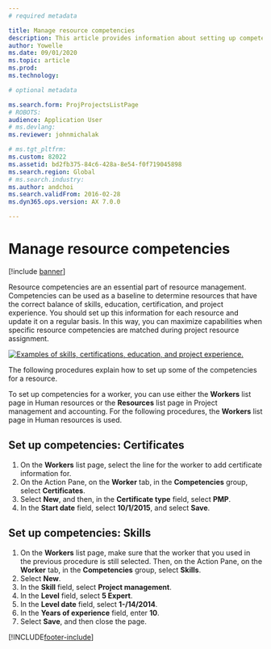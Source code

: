 ```yaml
---
# required metadata

title: Manage resource competencies
description: This article provides information about setting up competencies for project resources.
author: Yowelle
ms.date: 09/01/2020
ms.topic: article
ms.prod: 
ms.technology: 

# optional metadata

ms.search.form: ProjProjectsListPage
# ROBOTS: 
audience: Application User
# ms.devlang: 
ms.reviewer: johnmichalak

# ms.tgt_pltfrm: 
ms.custom: 82022
ms.assetid: bd2fb375-84c6-428a-8e54-f0f719045898
ms.search.region: Global
# ms.search.industry: 
ms.author: andchoi
ms.search.validFrom: 2016-02-28
ms.dyn365.ops.version: AX 7.0.0

---
```


# Manage resource competencies

[!include [banner](../includes/banner.md)]

Resource competencies are an essential part of resource management. Competencies can be used as a baseline to determine resources that have the correct balance of skills, education, certification, and project experience. You should set up this information for each resource and update it on a regular basis. In this way, you can maximize capabilities when specific resource competencies are matched during project resource assignment.

[![Examples of skills, certifications, education, and project experience.](./media/projectresourcing06-1024x383.jpg)](./media/projectresourcing06.jpg)

The following procedures explain how to set up some of the competencies for a resource.

To set up competencies for a worker, you can use either the **Workers** list page in Human resources or the **Resources** list page in Project management and accounting. For the following procedures, the **Workers** list page in Human resources is used.

## Set up competencies: Certificates

1. On the **Workers** list page, select the line for the worker to add certificate information for.
2. On the Action Pane, on the **Worker** tab, in the **Competencies** group, select **Certificates**.
3. Select **New**, and then, in the **Certificate type** field, select **PMP**.
4. In the **Start date** field, select **10/1/2015**, and select **Save**.

## Set up competencies: Skills

1. On the **Workers** list page, make sure that the worker that you used in the previous procedure is still selected. Then, on the Action Pane, on the **Worker** tab, in the **Competencies** group, select **Skills**.
2. Select **New**.
3. In the **Skill** field, select **Project management**.
4. In the **Level** field, select **5 Expert**.
5. In the **Level date** field, select **1-/14/2014**.
6. In the **Years of experience** field, enter **10**.
7. Select **Save**, and then close the page.


[!INCLUDE[footer-include](../includes/footer-banner.md)]